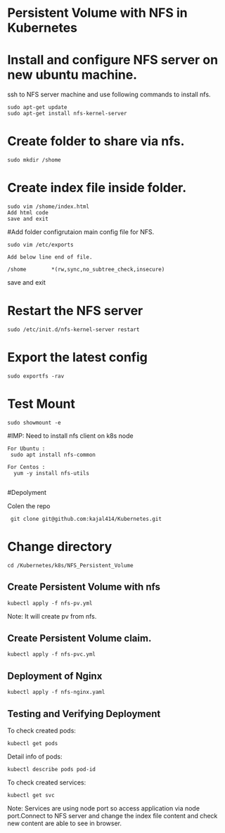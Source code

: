 # Persistent Volume with NFS in Kubernetes 

# Install and configure NFS server on new ubuntu machine.

ssh to NFS server machine and use following commands to install nfs.

```
sudo apt-get update
sudo apt-get install nfs-kernel-server
```
# Create folder to share via nfs.

```
sudo mkdir /shome
```
# Create index file inside folder.

```
sudo vim /shome/index.html 
Add html code
save and exit
```

#Add folder configrutaion main config file for NFS.

```
sudo vim /etc/exports 

Add below line end of file.

/shome        *(rw,sync,no_subtree_check,insecure)

```
save and exit

# Restart the NFS server

```
sudo /etc/init.d/nfs-kernel-server restart

```

# Export the latest config

```
sudo exportfs -rav

```
# Test Mount 

```
sudo showmount -e
```

#IMP: Need to install nfs client on k8s node
```
For Ubuntu :
 sudo apt install nfs-common

For Centos :
  yum -y install nfs-utils
 
```

#Depolyment 

  Colen the repo

  ```
   git clone git@github.com:kajal414/Kubernetes.git

  ```

# Change directory

```
cd /Kubernetes/k8s/NFS_Persistent_Volume
```
## Create Persistent Volume with nfs

```
kubectl apply -f nfs-pv.yml
```

Note: It will create pv from nfs.


## Create Persistent Volume claim.

```
kubectl apply -f nfs-pvc.yml
```


## Deployment of Nginx

```
kubectl apply -f nfs-nginx.yaml

```


## Testing and Verifying Deployment 

To check created pods: 

```
kubectl get pods

```

Detail info of pods: 

```
kubectl describe pods pod-id

```

To check created services: 

```
kubectl get svc

```

Note: Services are using node port so access application via node port.Connect to NFS server and change the index file content and check new content are able to see in browser.

     

